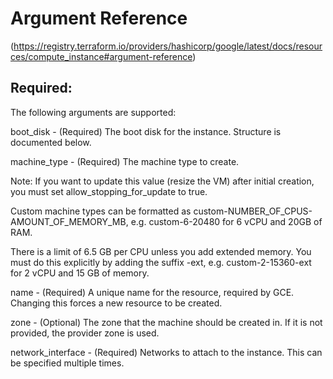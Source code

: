 # Argument Reference 
(https://registry.terraform.io/providers/hashicorp/google/latest/docs/resources/compute_instance#argument-reference)

## Required:
The following arguments are supported:

boot_disk - (Required) The boot disk for the instance. Structure is documented below.

machine_type - (Required) The machine type to create.

Note: If you want to update this value (resize the VM) after initial creation, you must set allow_stopping_for_update to true.

Custom machine types can be formatted as custom-NUMBER_OF_CPUS-AMOUNT_OF_MEMORY_MB, e.g. custom-6-20480 for 6 vCPU and 20GB of RAM.

There is a limit of 6.5 GB per CPU unless you add extended memory. You must do this explicitly by adding the suffix -ext, e.g. custom-2-15360-ext for 2 vCPU and 15 GB of memory.

name - (Required) A unique name for the resource, required by GCE. Changing this forces a new resource to be created.

zone - (Optional) The zone that the machine should be created in. If it is not provided, the provider zone is used.

network_interface - (Required) Networks to attach to the instance. This can be specified multiple times.
